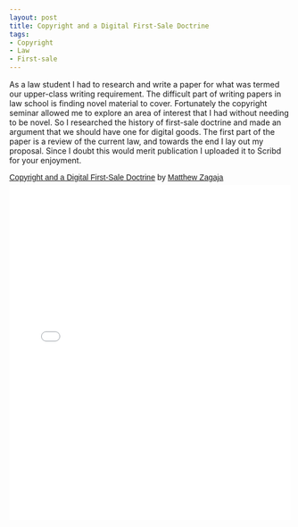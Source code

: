 ```yaml
---
layout: post
title: Copyright and a Digital First-Sale Doctrine
tags: 
- Copyright
- Law
- First-sale
---
```

As a law student I had to research and write a paper for what was termed our upper-class writing requirement. The difficult part of writing papers in law school is finding novel material to cover. Fortunately the copyright seminar allowed me to explore an area of interest that I had without needing to be novel. So I researched the history of first-sale doctrine and made an argument that we should have one for digital goods. The first part of the paper is a review of the current law, and towards the end I lay out my proposal. Since I doubt this would merit publication I uploaded it to Scribd for your enjoyment.

<p style=" margin: 12px auto 6px auto; font-family: Helvetica,Arial,Sans-serif; font-style: normal; font-variant: normal; font-weight: normal; font-size: 14px; line-height: normal; font-size-adjust: none; font-stretch: normal; -x-system-font: none; display: block;">   <a title="View Copyright and a Digital First-Sale Doctrine on Scribd" href="http://www.scribd.com/doc/168720117/Copyright-and-a-Digital-First-Sale-Doctrine"  style="text-decoration: underline;" >Copyright and a Digital First-Sale Doctrine</a> by <a title="View Matthew Zagaja's profile on Scribd" href="http://www.scribd.com/matthew_zagaja"  style="text-decoration: underline;" >Matthew Zagaja</a></p><iframe class="scribd_iframe_embed" src="//www.scribd.com/embeds/168720117/content?start_page=1&amp;view_mode=scroll&amp;access_key=key-1txsnfdohg6bqo1k1j2v&amp;show_recommendations=false" data-auto-height="false" data-aspect-ratio="0.772922022279349" scrolling="no" id="doc_77299" width="100%" height="600" frameborder="0"></iframe>
